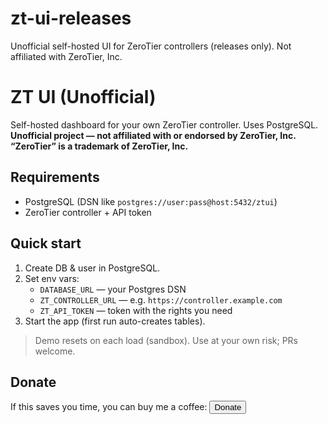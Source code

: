 # zt-ui-releases
Unofficial self-hosted UI for ZeroTier controllers (releases only). Not affiliated with ZeroTier, Inc.
# ZT UI (Unofficial)

Self-hosted dashboard for your own ZeroTier controller. Uses PostgreSQL.  
**Unofficial project — not affiliated with or endorsed by ZeroTier, Inc. “ZeroTier” is a trademark of ZeroTier, Inc.**

## Requirements
- PostgreSQL (DSN like `postgres://user:pass@host:5432/ztui`)
- ZeroTier controller + API token

## Quick start
1. Create DB & user in PostgreSQL.
2. Set env vars:
   - `DATABASE_URL` — your Postgres DSN
   - `ZT_CONTROLLER_URL` — e.g. `https://controller.example.com`
   - `ZT_API_TOKEN` — token with the rights you need
3. Start the app (first run auto-creates tables).

> Demo resets on each load (sandbox). Use at your own risk; PRs welcome.

## Donate
If this saves you time, you can buy me a coffee: <a href="https://donate.stripe.com/dRm14n0vI6ab8TD6tK9Ve00" rel="noopener">
  <Button className="rounded-2xl">Donate</Button>
</a>



